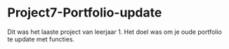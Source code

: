 # Project7-Portfolio-update
Dit was het laaste project van leerjaar 1. Het doel was om je oude portfolio te update met functies.
